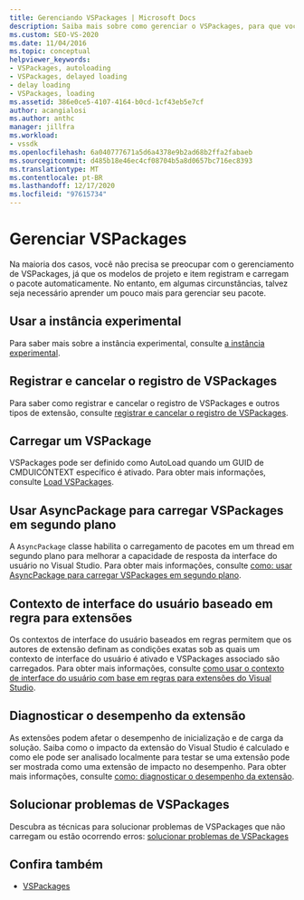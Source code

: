 ```yaml
---
title: Gerenciando VSPackages | Microsoft Docs
description: Saiba mais sobre como gerenciar o VSPackages, para que você saiba quando pode simplesmente usar o gerenciamento de VSPackage padrão fornecido pelo Visual Studio e como e quando personalizá-lo.
ms.custom: SEO-VS-2020
ms.date: 11/04/2016
ms.topic: conceptual
helpviewer_keywords:
- VSPackages, autoloading
- VSPackages, delayed loading
- delay loading
- VSPackages, loading
ms.assetid: 386e0ce5-4107-4164-b0cd-1cf43eb5e7cf
author: acangialosi
ms.author: anthc
manager: jillfra
ms.workload:
- vssdk
ms.openlocfilehash: 6a040777671a5d6a4378e9b2ad68b2ffa2fabaeb
ms.sourcegitcommit: d485b18e46ec4cf08704b5a8d0657bc716ec8393
ms.translationtype: MT
ms.contentlocale: pt-BR
ms.lasthandoff: 12/17/2020
ms.locfileid: "97615734"
---
```

# <a name="manage-vspackages"></a>Gerenciar VSPackages
Na maioria dos casos, você não precisa se preocupar com o gerenciamento de VSPackages, já que os modelos de projeto e item registram e carregam o pacote automaticamente. No entanto, em algumas circunstâncias, talvez seja necessário aprender um pouco mais para gerenciar seu pacote.

## <a name="use-the-experimental-instance"></a>Usar a instância experimental
 Para saber mais sobre a instância experimental, consulte [a instância experimental](../extensibility/the-experimental-instance.md).

## <a name="register-and-unregister-vspackages"></a>Registrar e cancelar o registro de VSPackages
 Para saber como registrar e cancelar o registro de VSPackages e outros tipos de extensão, consulte [registrar e cancelar o registro de VSPackages](../extensibility/registering-and-unregistering-vspackages.md).

## <a name="load-a-vspackage"></a>Carregar um VSPackage
 VSPackages pode ser definido como AutoLoad quando um GUID de CMDUICONTEXT específico é ativado. Para obter mais informações, consulte [Load VSPackages](../extensibility/loading-vspackages.md).

## <a name="use-asyncpackage-to-load-vspackages-in-the-background"></a>Usar AsyncPackage para carregar VSPackages em segundo plano
 A `AsyncPackage` classe habilita o carregamento de pacotes em um thread em segundo plano para melhorar a capacidade de resposta da interface do usuário no Visual Studio. Para obter mais informações, consulte [como: usar AsyncPackage para carregar VSPackages em segundo plano](../extensibility/how-to-use-asyncpackage-to-load-vspackages-in-the-background.md).

## <a name="rule-based-ui-context-for-extensions"></a>Contexto de interface do usuário baseado em regra para extensões
 Os contextos de interface do usuário baseados em regras permitem que os autores de extensão definam as condições exatas sob as quais um contexto de interface do usuário é ativado e VSPackages associado são carregados. Para obter mais informações, consulte [como usar o contexto de interface do usuário com base em regras para extensões do Visual Studio](../extensibility/how-to-use-rule-based-ui-context-for-visual-studio-extensions.md).

## <a name="diagnose-extension-performance"></a>Diagnosticar o desempenho da extensão
As extensões podem afetar o desempenho de inicialização e de carga da solução. Saiba como o impacto da extensão do Visual Studio é calculado e como ele pode ser analisado localmente para testar se uma extensão pode ser mostrada como uma extensão de impacto no desempenho. Para obter mais informações, consulte [como: diagnosticar o desempenho da extensão](how-to-diagnose-extension-performance.md).

## <a name="troubleshoot-vspackages"></a>Solucionar problemas de VSPackages
 Descubra as técnicas para solucionar problemas de VSPackages que não carregam ou estão ocorrendo erros: [solucionar problemas de VSPackages](../extensibility/troubleshooting-vspackages.md)

## <a name="see-also"></a>Confira também
- [VSPackages](../extensibility/internals/vspackages.md)
